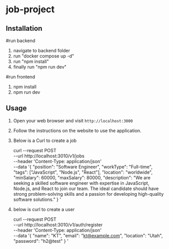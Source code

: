 # job-project

## Installation
#run backend

1. navigate to backend folder
2.  run "docker compose up -d"
3. run "npm install"
5. finally run "npm run dev"

#run frontend
1. npm install
2. npm run dev

## Usage
1. Open your web browser and visit `http://localhost:3000`
2. Follow the instructions on the website to use the application.
3. Below is a Curl to create a job
  
   curl --request POST \
  --url http://localhost:3010/v1/jobs \
  --header 'Content-Type: application/json' \
  --data '{
  "position": "Software Engineer",
  "workType": "Full-time",
  "tags": ["JavaScript", "Node.js", "React"],
  "location": "worldwide",
  "minSalary": 60000,
  "maxSalary": 80000,
  "description": "We are seeking a skilled software engineer with expertise in JavaScript, Node.js, and React to join our team. The ideal candidate should have strong problem-solving skills and a passion for developing high-quality software solutions."
}
'

4. below is curl to create a user

   curl --request POST \
  --url http://localhost:3010/v1/auth/register \
  --header 'Content-Type: application/json' \
  --data '{
  "name": "KT",
  "email": "kt@example.com",
	"location": "Utah",
	"password": "h2@test"
}
'

   


